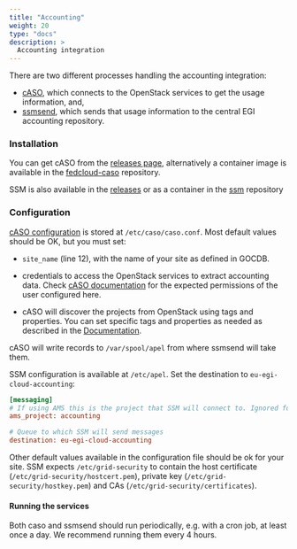 ```yaml
---
title: "Accounting"
weight: 20
type: "docs"
description: >
  Accounting integration
---
```


There are two different processes handling the accounting integration:

- [cASO](https://github.com/IFCA-Advanced-Computing/caso/), which connects
  to the OpenStack services to get the usage information, and,
- [ssmsend](https://github.com/apel/ssm), which sends that usage information
  to the central EGI accounting repository.


### Installation

You can get cASO from the
[releases page](https://github.com/IFCA-Advanced-Computing/caso/releases),
alternatively a container image is available in the
[fedcloud-caso](https://github.com/EGI-Federation/fedcloud-catchall-operations/pkgs/container/fedcloud-caso)
repository.

SSM is also available in the [releases](https://github.com/apel/ssm/releases)
or as a container in the [ssm](https://github.com/apel/ssm/releases) repository

### Configuration

[cASO configuration](https://caso.readthedocs.org/en/latest/configuration.html)
is stored at `/etc/caso/caso.conf`. Most default values should be OK, but you
must set:

- `site_name` (line 12), with the name of your site as defined in GOCDB.

- credentials to access the OpenStack services to extract accounting data.
  Check
  [cASO documentation](https://caso.readthedocs.org/en/latest/configuration.html#openstack-configuration)
  for the expected permissions of the user configured here.

- cASO will discover the projects from OpenStack using tags and properties.
  You can set specific tags and properties as needed as described in the
  [Documentation](https://caso.readthedocs.io/en/stable/configuration.html#selecting-projects-to-get-usages).

cASO will write records to `/var/spool/apel` from where ssmsend will take them.

SSM configuration is available at `/etc/apel`. Set the destination to
`eu-egi-cloud-accounting`:

```ini
[messaging]
# If using AMS this is the project that SSM will connect to. Ignored for STOMP.
ams_project: accounting

# Queue to which SSM will send messages
destination: eu-egi-cloud-accounting
```

Other default values available in the configuration file should be ok
for your site. SSM expects `/etc/grid-security` to contain the host certificate
(`/etc/grid-security/hostcert.pem`), private key
(`/etc/grid-security/hostkey.pem`) and CAs (`/etc/grid-security/certificates`).

#### Running the services

Both caso and ssmsend should run periodically, e.g. with a cron job, at least
once a day.  We recommend running them every 4 hours.
